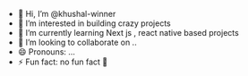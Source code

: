 - 👋 Hi, I’m @khushal-winner
- 👀 I’m interested in building crazy projects
- 🌱 I’m currently learning Next js , react native based projects
- 💞️ I’m looking to collaborate on ..
- 😄 Pronouns: ...
- ⚡ Fun fact: no fun fact 🧒

<!---
khushal-winner/khushal-winner is a ✨ special ✨ repository because its `README.md` (this file) appears on your GitHub profile.
You can click the Preview link to take a look at your changes.
--->
